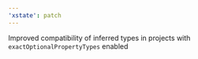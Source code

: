 ```yaml
---
'xstate': patch
---
```


Improved compatibility of inferred types in projects with `exactOptionalPropertyTypes` enabled
